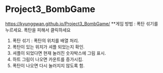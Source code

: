 # Project3_BombGame
https://kyunggwan.github.io/Project3_BombGame/
**게임 방법 : 폭탄 섞기를 누르세요. 폭탄을 피해서 클릭하세요

1. 폭탄 섞기 : 폭탄의 위치를 배열 처리.
2. 폭탄이 있는 위치가 셔플 되었는지 확인.
3. 셔플이 되었다면 현재 눌러진 숫자박스에 그림 표시.
4. 하트 그림이 나오면 카운트를 증가시킴.
5. 폭탄이 나오면 다시 눌러지지 않도록 함.
